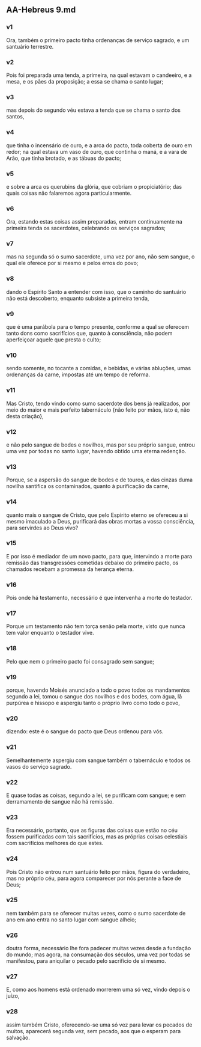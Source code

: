 ## AA-Hebreus 9.md
### v1
 Ora, também o primeiro pacto tinha ordenanças de serviço sagrado, e um santuário terrestre.
### v2
 Pois foi preparada uma tenda, a primeira, na qual estavam o candeeiro, e a mesa, e os pães da proposição; a essa se chama o santo lugar;
### v3
 mas depois do segundo véu estava a tenda que se chama o santo dos santos,
### v4
 que tinha o incensário de ouro, e a arca do pacto, toda coberta de ouro em redor; na qual estava um vaso de ouro, que continha o maná, e a vara de Arão, que tinha brotado, e as tábuas do pacto;
### v5
 e sobre a arca os querubins da glória, que cobriam o propiciatório; das quais coisas não falaremos agora particularmente.
### v6
 Ora, estando estas coisas assim preparadas, entram continuamente na primeira tenda os sacerdotes, celebrando os serviços sagrados;
### v7
 mas na segunda só o sumo sacerdote, uma vez por ano, não sem sangue, o qual ele oferece por si mesmo e pelos erros do povo;
### v8
 dando o Espírito Santo a entender com isso, que o caminho do santuário não está descoberto, enquanto subsiste a primeira tenda,
### v9
 que é uma parábola para o tempo presente, conforme a qual se oferecem tanto dons como sacrifícios que, quanto à consciência, não podem aperfeiçoar aquele que presta o culto;
### v10
 sendo somente, no tocante a comidas, e bebidas, e várias abluções, umas ordenanças da carne, impostas até um tempo de reforma.
### v11
 Mas Cristo, tendo vindo como sumo sacerdote dos bens já realizados, por meio do maior e mais perfeito tabernáculo {não feito por mãos, isto é, não desta criação},
### v12
 e não pelo sangue de bodes e novilhos, mas por seu próprio sangue, entrou uma vez por todas no santo lugar, havendo obtido uma eterna redenção.
### v13
 Porque, se a aspersão do sangue de bodes e de touros, e das cinzas duma novilha santifica os contaminados, quanto à purificação da carne,
### v14
 quanto mais o sangue de Cristo, que pelo Espírito eterno se ofereceu a si mesmo imaculado a Deus, purificará das obras mortas a vossa consciência, para servirdes ao Deus vivo?
### v15
 E por isso é mediador de um novo pacto, para que, intervindo a morte para remissão das transgressões cometidas debaixo do primeiro pacto, os chamados recebam a promessa da herança eterna.
### v16
 Pois onde há testamento, necessário é que intervenha a morte do testador.
### v17
 Porque um testamento não tem torça senão pela morte, visto que nunca tem valor enquanto o testador vive.
### v18
 Pelo que nem o primeiro pacto foi consagrado sem sangue;
### v19
 porque, havendo Moisés anunciado a todo o povo todos os mandamentos segundo a lei, tomou o sangue dos novilhos e dos bodes, com água, lã purpúrea e hissopo e aspergiu tanto o próprio livro como todo o povo,
### v20
 dizendo: este é o sangue do pacto que Deus ordenou para vós.
### v21
 Semelhantemente aspergiu com sangue também o tabernáculo e todos os vasos do serviço sagrado.
### v22
 E quase todas as coisas, segundo a lei, se purificam com sangue; e sem derramamento de sangue não há remissão.
### v23
 Era necessário, portanto, que as figuras das coisas que estão no céu fossem purificadas com tais sacrifícios, mas as próprias coisas celestiais com sacrifícios melhores do que estes.
### v24
 Pois Cristo não entrou num santuário feito por mãos, figura do verdadeiro, mas no próprio céu, para agora comparecer por nós perante a face de Deus;
### v25
 nem também para se oferecer muitas vezes, como o sumo sacerdote de ano em ano entra no santo lugar com sangue alheio;
### v26
 doutra forma, necessário lhe fora padecer muitas vezes desde a fundação do mundo; mas agora, na consumação dos séculos, uma vez por todas se manifestou, para aniquilar o pecado pelo sacrifício de si mesmo.
### v27
 E, como aos homens está ordenado morrerem uma só vez, vindo depois o juízo,
### v28
 assim também Cristo, oferecendo-se uma só vez para levar os pecados de muitos, aparecerá segunda vez, sem pecado, aos que o esperam para salvação.
